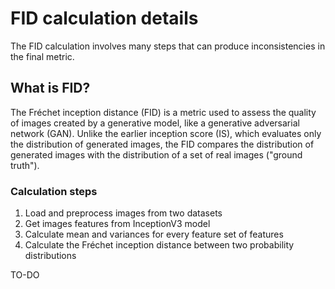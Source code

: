 # FID calculation details

The FID calculation involves many steps that can produce inconsistencies in the final metric. 

## What is FID?

The Fréchet inception distance (FID) is a metric used to assess the quality of images created by a generative model, like a generative adversarial network (GAN). 
Unlike the earlier inception score (IS), which evaluates only the distribution of generated images, the FID compares the distribution of generated images with the distribution of a set of real images ("ground truth").

### Calculation steps

1) Load and preprocess images from two datasets
2) Get images features from InceptionV3 model
3) Calculate mean and variances for every feature set of features
4) Calculate the Fréchet inception distance between two probability distributions

TO-DO